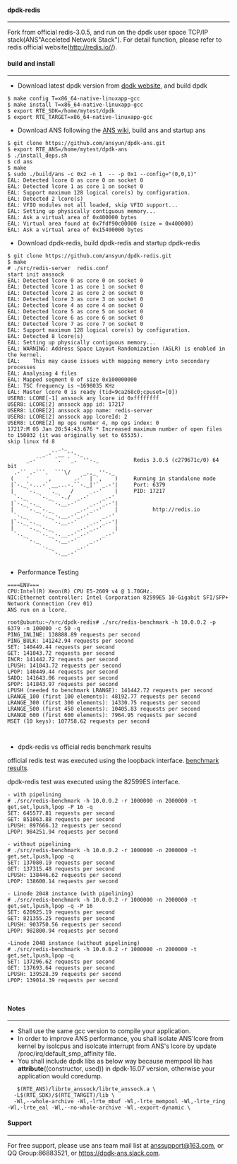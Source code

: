 #### dpdk-redis
--------------
Fork from official redis-3.0.5, and run on the dpdk user space TCP/IP stack(ANS"Acceleted Network Stack"). For detail function, please refer to redis official website(http://redis.io//).

#### build and install
--------------
*  Download latest dpdk version from [dpdk website](http://dpdk.org/), and build dpdk
```
$ make config T=x86_64-native-linuxapp-gcc
$ make install T=x86_64-native-linuxapp-gcc
$ export RTE_SDK=/home/mytest/dpdk
$ export RTE_TARGET=x86_64-native-linuxapp-gcc
```
*  Download ANS following the [ANS wiki](https://github.com/opendp/dpdk-ans/wiki/Compile-APP-with-ans), build ans and startup ans
```
$ git clone https://github.com/ansyun/dpdk-ans.git
$ export RTE_ANS=/home/mytest/dpdk-ans
$ ./install_deps.sh
$ cd ans
$ make
$ sudo ./build/ans -c 0x2 -n 1  -- -p 0x1 --config="(0,0,1)"
EAL: Detected lcore 0 as core 0 on socket 0
EAL: Detected lcore 1 as core 1 on socket 0
EAL: Support maximum 128 logical core(s) by configuration.
EAL: Detected 2 lcore(s)
EAL: VFIO modules not all loaded, skip VFIO support...
EAL: Setting up physically contiguous memory...
EAL: Ask a virtual area of 0x400000 bytes
EAL: Virtual area found at 0x7fdf90c00000 (size = 0x400000)
EAL: Ask a virtual area of 0x15400000 bytes
```
*  Download dpdk-redis, build dpdk-redis and startup dpdk-redis
```
$ git clone https://github.com/ansyun/dpdk-redis.git
$ make
# ./src/redis-server  redis.conf
start init anssock
EAL: Detected lcore 0 as core 0 on socket 0
EAL: Detected lcore 1 as core 1 on socket 0
EAL: Detected lcore 2 as core 2 on socket 0
EAL: Detected lcore 3 as core 3 on socket 0
EAL: Detected lcore 4 as core 4 on socket 0
EAL: Detected lcore 5 as core 5 on socket 0
EAL: Detected lcore 6 as core 6 on socket 0
EAL: Detected lcore 7 as core 7 on socket 0
EAL: Support maximum 128 logical core(s) by configuration.
EAL: Detected 8 lcore(s)
EAL: Setting up physically contiguous memory...
EAL: WARNING: Address Space Layout Randomization (ASLR) is enabled in the kernel.
EAL:    This may cause issues with mapping memory into secondary processes
EAL: Analysing 4 files
EAL: Mapped segment 0 of size 0x100000000
EAL: TSC frequency is ~1698035 KHz
EAL: Master lcore 0 is ready (tid=9ca268c0;cpuset=[0])
USER8: LCORE[-1] anssock any lcore id 0xffffffff
USER8: LCORE[2] anssock app id: 17217
USER8: LCORE[2] anssock app name: redis-server
USER8: LCORE[2] anssock app lcoreId: 2
USER8: LCORE[2] mp ops number 4, mp ops index: 0
17217:M 05 Jan 20:54:43.676 * Increased maximum number of open files to 150032 (it was originally set to 65535).
skip linux fd 8
                _._
           _.-``__ ''-._
      _.-``    `.  `_.  ''-._           Redis 3.0.5 (c279671c/0) 64 bit
  .-`` .-```.  ```\/    _.,_ ''-._
 (    '      ,       .-`  | `,    )     Running in standalone mode
 |`-._`-...-` __...-.``-._|'` _.-'|     Port: 6379
 |    `-._   `._    /     _.-'    |     PID: 17217
  `-._    `-._  `-./  _.-'    _.-'
 |`-._`-._    `-.__.-'    _.-'_.-'|
 |    `-._`-._        _.-'_.-'    |           http://redis.io
  `-._    `-._`-.__.-'_.-'    _.-'
 |`-._`-._    `-.__.-'    _.-'_.-'|
 |    `-._`-._        _.-'_.-'    |
  `-._    `-._`-.__.-'_.-'    _.-'
      `-._    `-.__.-'    _.-'
          `-._        _.-'
              `-.__.-'


```
* Performance Testing 
```
====ENV=== 
CPU:Intel(R) Xeon(R) CPU E5-2609 v4 @ 1.70GHz.
NIC:Ethernet controller: Intel Corporation 82599ES 10-Gigabit SFI/SFP+ Network Connection (rev 01) 
ANS run on a lcore.

root@ubuntu:~/src/dpdk-redis# ./src/redis-benchmark -h 10.0.0.2 -p 6379 -n 100000 -c 50 -q
PING_INLINE: 138888.89 requests per second
PING_BULK: 141242.94 requests per second
SET: 140449.44 requests per second
GET: 141043.72 requests per second
INCR: 141442.72 requests per second
LPUSH: 141043.72 requests per second
LPOP: 140449.44 requests per second
SADD: 141643.06 requests per second
SPOP: 141843.97 requests per second
LPUSH (needed to benchmark LRANGE): 141442.72 requests per second
LRANGE_100 (first 100 elements): 48192.77 requests per second
LRANGE_300 (first 300 elements): 14330.75 requests per second
LRANGE_500 (first 450 elements): 10405.83 requests per second
LRANGE_600 (first 600 elements): 7964.95 requests per second
MSET (10 keys): 107758.62 requests per second



```
* dpdk-redis vs official redis benchmark results

official redis test was executed using the loopback interface. [benchmark results](https://redis.io/topics/benchmarks/).

dpdk-redis test was executed using the 82599ES interface.
```
- with pipelining
# ./src/redis-benchmark -h 10.0.0.2 -r 1000000 -n 2000000 -t get,set,lpush,lpop -P 16 -q
SET: 645577.81 requests per second
GET: 851063.88 requests per second
LPUSH: 897666.12 requests per second
LPOP: 984251.94 requests per second

- without pipelining
# ./src/redis-benchmark -h 10.0.0.2 -r 1000000 -n 2000000 -t get,set,lpush,lpop -q
SET: 137080.19 requests per second
GET: 137315.48 requests per second
LPUSH: 138446.62 requests per second
LPOP: 138600.14 requests per second

- Linode 2048 instance (with pipelining)
# ./src/redis-benchmark -h 10.0.0.2 -r 1000000 -n 2000000 -t get,set,lpush,lpop -q -P 16
SET: 620925.19 requests per second
GET: 821355.25 requests per second
LPUSH: 903750.56 requests per second
LPOP: 982800.94 requests per second

-Linode 2048 instance (without pipelining)
# ./src/redis-benchmark -h 10.0.0.2 -r 1000000 -n 2000000 -t get,set,lpush,lpop -q
SET: 137296.62 requests per second
GET: 137693.64 requests per second
LPUSH: 139528.39 requests per second
LPOP: 139014.39 requests per second



```

#### Notes
-------
- Shall use the same gcc version to compile your application.
- In order to improve ANS performance, you shall isolate ANS'lcore from kernel by isolcpus and isolcate interrupt from ANS's lcore by update /proc/irq/default_smp_affinity file.
- You shall include dpdk libs as below way because mempool lib has __attribute__((constructor, used)) in dpdk-16.07 version, otherwise your application would coredump.
```
   $(RTE_ANS)/librte_anssock/librte_anssock.a \
  -L$(RTE_SDK)/$(RTE_TARGET)/lib \
  -Wl,--whole-archive -Wl,-lrte_mbuf -Wl,-lrte_mempool -Wl,-lrte_ring -Wl,-lrte_eal -Wl,--no-whole-archive -Wl,-export-dynamic \

```

#### Support
-------
For free support, please use ans team mail list at anssupport@163.com, or QQ Group:86883521, or https://dpdk-ans.slack.com.
